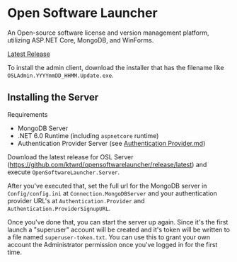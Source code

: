 # Open Software Launcher
An Open-source software license and version management platform, utilizing ASP.NET Core, MongoDB, and WinForms.

[Latest Release](https://github.com/ktwrd/opensoftwarelauncher/release/latest)

To install the admin client, download the installer that has the filename like `OSLAdmin.YYYYmmDD_HHMM.Update.exe`.

## Installing the Server
Requirements
- MongoDB Server
- .NET 6.0 Runtime (including `aspnetcore` runtime)
- Authentication Provider Server (see [Authentication Provider.md](Authentication%20Provider.md))

Download the latest release for OSL Server (https://github.com/ktwrd/opensoftwarelauncher/release/latest) and execute `OpenSoftwareLauncher.Server`.

After you've executed that, set the full url for the MongoDB server in `Config/config.ini` at `Connection.MongoDBServer` and your authentication provider URL's at `Authentication.Provider` and `Authentication.ProviderSignupURL`.

Once you've done that, you can start the server up again. Since it's the first launch a "superuser" account will be created and it's token will be written to a file named `superuser-token.txt`. You can use this to grant your own account the Administrator permission once you've logged in for the first time.
